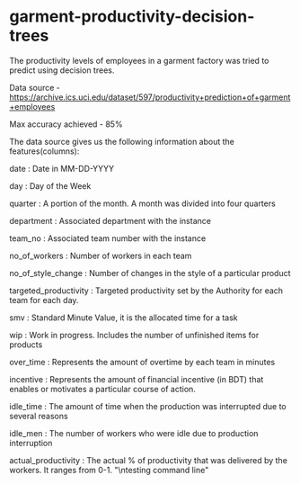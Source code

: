 # garment-productivity-decision-trees
The productivity levels of employees in a garment factory was tried to predict using decision trees.

Data source - https://archive.ics.uci.edu/dataset/597/productivity+prediction+of+garment+employees

Max accuracy achieved - 85%

The data source gives us the following information about the features(columns):

date : Date in MM-DD-YYYY

day : Day of the Week

quarter : A portion of the month. A month was divided into four quarters

department : Associated department with the instance

team_no : Associated team number with the instance

no_of_workers : Number of workers in each team

no_of_style_change : Number of changes in the style of a particular product

targeted_productivity : Targeted productivity set by the Authority for each team for each day.

smv : Standard Minute Value, it is the allocated time for a task

wip : Work in progress. Includes the number of unfinished items for products

over_time : Represents the amount of overtime by each team in minutes

incentive : Represents the amount of financial incentive (in BDT) that enables or motivates a particular course of action.

idle_time : The amount of time when the production was interrupted due to several reasons

idle_men : The number of workers who were idle due to production interruption

actual_productivity : The actual % of productivity that was delivered by the workers. It ranges from 0-1.
"\ntesting command line" 
